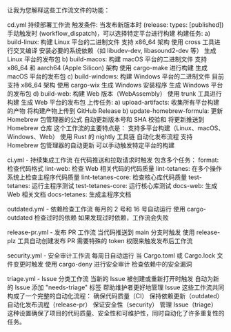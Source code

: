 让我为您解释这些工作流文件的功能：

cd.yml 持续部署工作流
触发条件:
当发布新版本时 (release: types: [published])
手动触发时 (workflow_dispatch)，可以选择特定平台进行构建
构建任务:
a) build-linux:
构建 Linux 平台的二进制文件
支持 x86_64 架构
使用 cross 工具进行交叉编译
安装必要的系统依赖（如 libudev-dev, libasound2-dev 等）
生成 Linux 平台的发布包
b) build-macos:
构建 macOS 平台的二进制文件
支持 x86_64 和 aarch64 (Apple Silicon) 架构
使用 cargo-make 进行构建
生成 macOS 平台的发布包
c) build-windows:
构建 Windows 平台的二进制文件
目前支持 x86_64 架构
使用 cargo-wix 生成 Windows 安装程序
生成 Windows 平台的发布包
d) build-web:
构建 Web 版本（WebAssembly）
使用 trunk 工具进行构建
生成 Web 平台的发布包
上传任务:
a) upload-artifacts:
收集所有平台构建的产物
将构建产物上传到 GitHub Release
b) update-homebrew-formula:
更新 Homebrew 包管理器的公式
自动更新版本号和 SHA 校验和
将更新推送到 Homebrew 仓库
这个工作流的主要特点是：
支持多平台构建（Linux、macOS、Windows、Web）
使用 Rust 的 nightly 工具链
自动化发布流程
支持 Homebrew 包管理器的自动更新
可以手动触发特定平台的构建

ci.yml - 持续集成工作流
在代码推送和拉取请求时触发
包含多个任务：
format: 检查代码格式
lint-web: 检查 Web 相关代码的代码质量
lint-tetanes: 在多个操作系统上检查主程序代码质量
lint-tetanes-core: 检查核心库代码质量
test-tetanes: 运行主程序测试
test-tetanes-core: 运行核心库测试
docs-web: 生成 Web 相关文档
docs-tetanes: 生成主程序文档



outdated.yml - 依赖检查工作流
每月的 2 号和 16 号自动运行
使用 cargo-outdated 检查过时的依赖
如果发现过时依赖，工作流会失败



release-pr.yml - 发布 PR 工作流
当代码推送到 main 分支时触发
使用 release-plz 工具自动创建发布 PR
需要特殊的 token 权限来触发发布后工作流



security.yml - 安全审计工作流
每周日自动运行
当 Cargo.toml 或 Cargo.lock 文件变更时触发
使用 cargo-deny 进行安全审计
检查依赖中的安全漏洞



triage.yml - Issue 分类工作流
当新的 Issue 被创建或重新打开时触发
自动为新的 Issue 添加 "needs-triage" 标签
帮助维护者更好地管理 Issue
这些工作流共同构成了一个完整的自动化流程：
确保代码质量（CI）
保持依赖更新（outdated）
自动化发布流程（release-pr）
保证安全性（security）
管理 Issue（triage）
这种设置确保了项目的代码质量、安全性和可维护性，同时自动化了许多重复性的任务。